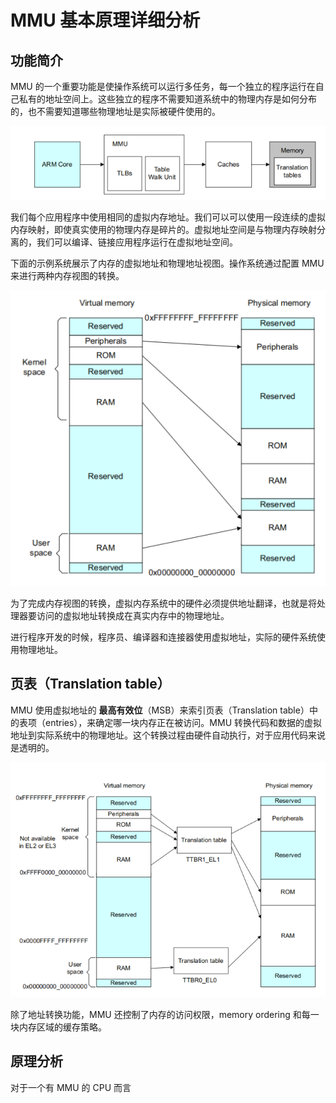# MMU 基本原理详细分析

## 功能简介

MMU 的一个重要功能是使操作系统可以运行多任务，每一个独立的程序运行在自己私有的地址空间上。这些独立的程序不需要知道系统中的物理内存是如何分布的，也不需要知道哪些物理地址是实际被硬件使用的。

![image-20210522141530797](figures/image-20210522141530797.png)

我们每个应用程序中使用相同的虚拟内存地址。我们可以可以使用一段连续的虚拟内存映射，即使真实使用的物理内存是碎片的。虚拟地址空间是与物理内存映射分离的，我们可以编译、链接应用程序运行在虚拟地址空间。

下面的示例系统展示了内存的虚拟地址和物理地址视图。操作系统通过配置 MMU 来进行两种内存视图的转换。

![image-20210522143203994](figures/image-20210522143203994.png)

为了完成内存视图的转换，虚拟内存系统中的硬件必须提供地址翻译，也就是将处理器要访问的虚拟地址转换成在真实内存中的物理地址。

进行程序开发的时候，程序员、编译器和连接器使用虚拟地址，实际的硬件系统使用物理地址。

## 页表（Translation table）

MMU 使用虚拟地址的 **最高有效位**（MSB）来索引页表（Translation table）中的表项（entries），来确定哪一块内存正在被访问。MMU 转换代码和数据的虚拟地址到实际系统中的物理地址。这个转换过程由硬件自动执行，对于应用代码来说是透明的。

![image-20210522144709729](figures/image-20210522144709729.png)

除了地址转换功能，MMU 还控制了内存的访问权限，memory ordering 和每一块内存区域的缓存策略。

## 原理分析

对于一个有 MMU 的 CPU 而言

